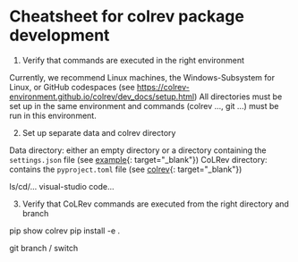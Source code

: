# Cheatsheet for colrev package development

1. Verify that commands are executed in the right environment

Currently, we recommend Linux machines, the Windows-Subsystem for Linux, or GitHub codespaces (see https://colrev-environment.github.io/colrev/dev_docs/setup.html)
All directories must be set up in the same environment and commands (colrev ..., git ...) must be run in this environment.

2. Set up separate data and colrev directory

Data directory: either an empty directory or a directory containing the `settings.json` file (see [example](https://github.com/CoLRev-Environment/example){: target="_blank"})
CoLRev directory: contains the `pyproject.toml` file (see [colrev](https://github.com/CoLRev-Environment/colrev){: target="_blank"})

ls/cd/...
visual-studio code...

3. Verify that CoLRev commands are executed from the right directory and branch

pip show colrev
pip install -e .

git branch / switch

